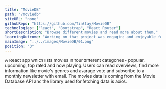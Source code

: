 ```yaml
---
title: "MovieDB"
path: "/moviedb"
siteURL: "none"
githubRepo: "https://github.com/TinStay/MovieDB"
technologies: ["React", "Bootstrap", "React Router"]
shortDescription: "Browse different movies and read more about them."
learningOutcome: "Working on that project was engaging and enjoyable for me as I had always wanted to build a movie app. Performing requests to the API and modifying the retrieved data was the main source of new knowledge during the development of the website. I also got to play around with React Router and history props which was new for me then. "
mainImage: "../../images/MovieDB/01.png"
position: "3"
---
```

A React app which lists movies in four different categories - popular, upcoming, top rated and now playing. Users can read overviews, find more information like movie's genres and avarage vote and subscribe to a monthly newsletter with email. The movies data is coming from the Movie Database API and the library used for fetching data is axios. 